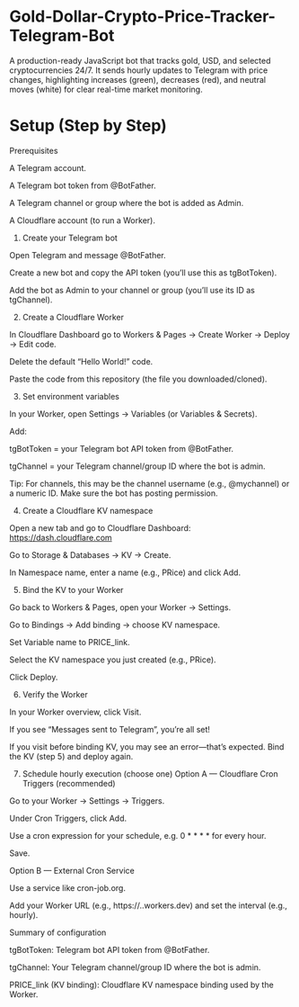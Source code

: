 # Gold-Dollar-Crypto-Price-Tracker-Telegram-Bot
A production-ready JavaScript bot that tracks gold, USD, and selected cryptocurrencies 24/7. It sends hourly updates to Telegram with price changes, highlighting increases (green), decreases (red), and neutral moves (white) for clear real-time market monitoring.

# Setup (Step by Step)
Prerequisites

A Telegram account.

A Telegram bot token from @BotFather.

A Telegram channel or group where the bot is added as Admin.

A Cloudflare account (to run a Worker).

1) Create your Telegram bot

Open Telegram and message @BotFather.

Create a new bot and copy the API token (you’ll use this as tgBotToken).

Add the bot as Admin to your channel or group (you’ll use its ID as tgChannel).

2) Create a Cloudflare Worker

In Cloudflare Dashboard go to Workers & Pages → Create Worker → Deploy → Edit code.

Delete the default “Hello World!” code.

Paste the code from this repository (the file you downloaded/cloned).

3) Set environment variables

In your Worker, open Settings → Variables (or Variables & Secrets).

Add:

tgBotToken = your Telegram bot API token from @BotFather.

tgChannel = your Telegram channel/group ID where the bot is admin.

Tip: For channels, this may be the channel username (e.g., @mychannel) or a numeric ID. Make sure the bot has posting permission.

4) Create a Cloudflare KV namespace

Open a new tab and go to Cloudflare Dashboard: https://dash.cloudflare.com

Go to Storage & Databases → KV → Create.

In Namespace name, enter a name (e.g., PRice) and click Add.

5) Bind the KV to your Worker

Go back to Workers & Pages, open your Worker → Settings.

Go to Bindings → Add binding → choose KV namespace.

Set Variable name to PRICE_link.

Select the KV namespace you just created (e.g., PRice).

Click Deploy.

6) Verify the Worker

In your Worker overview, click Visit.

If you see “Messages sent to Telegram”, you’re all set!

If you visit before binding KV, you may see an error—that’s expected. Bind the KV (step 5) and deploy again.

7) Schedule hourly execution (choose one)
Option A — Cloudflare Cron Triggers (recommended)

Go to your Worker → Settings → Triggers.

Under Cron Triggers, click Add.

Use a cron expression for your schedule, e.g. 0 * * * * for every hour.

Save.

Option B — External Cron Service

Use a service like cron-job.org.

Add your Worker URL (e.g., https://<your-worker>.<subdomain>.workers.dev) and set the interval (e.g., hourly).

Summary of configuration

tgBotToken: Telegram bot API token from @BotFather.

tgChannel: Your Telegram channel/group ID where the bot is admin.

PRICE_link (KV binding): Cloudflare KV namespace binding used by the Worker.
